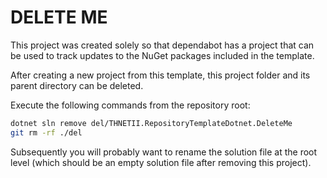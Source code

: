# DELETE ME

This project was created solely so that dependabot has a project that can be used to track updates to the NuGet packages included in the template.

After creating a new project from this template, this project folder and its parent directory can be deleted.

Execute the following commands from the repository root:

``` sh
dotnet sln remove del/THNETII.RepositoryTemplateDotnet.DeleteMe
git rm -rf ./del
```

Subsequently you will probably want to rename the solution file at the root level (which should be an empty solution file after removing this project).
